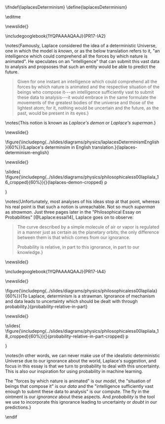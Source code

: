 \ifndef{laplacesDeterminism}
\define{laplacesDeterminism}

\editme

\newslide{}

\includegooglebook{1YQPAAAAQAAJ}{PR17-IA2}

\notes{Famously, Laplace considered the idea of a deterministic Universe, one in which the model is *known*, or as the below translation refers to it, "an intelligence which could comprehend all the forces by which nature is animated". He speculates on an "intelligence" that can submit this vast data to analysis and propsoses that such an entity would be able to predict the future.

>Given for one instant an intelligence which could comprehend all the forces by which nature is animated and the respective situation of the beings who compose it---an intelligence sufficiently vast to submit these data to analysis---it would embrace in the same formulate the movements of the greatest bodies of the universe and those of the lightest atom; for it, nothing would be uncertain and the future, as the past, would be present in its eyes.}

\notes{This notion is known as *Laplace's demon* or *Laplace's superman*.}

\newslide{}

\figure{\includepng{../slides/diagrams/physics/laplacesDeterminismEnglish}{60%}}{Laplace's determinsim in English translation.}{laplaces-determinism-english}

\newslide{}

\slides{
\figure{\includepng{../slides/diagrams/physics/philosophicaless00lapliala_16_cropped}{60%}}{}{laplaces-demon-cropped}
p
<!--\includepdfclip{../slides/diagrams/physics/philosophicaless00lapliala.pdf}{0cm 6cm 0cm 3.2cm}{16}{80%}{}-->}
\notes{Unfortunately, most analyses of his ideas stop at that point, whereas his real point is that such a notion is unreachable. Not so much *superman* as *strawman*. Just three pages later in the "Philosophical Essay on Probabilities" [@Laplace:essai14], Laplace goes on to observe:

> The curve described by a simple molecule of air or vapor is regulated in a manner just as certain as the planetary orbits; the only difference between them is that which comes from our ignorance.
>
> Probability is relative, in part to this ignorance, in part to our knowledge.}

\newslide{}

\includegooglebook{1YQPAAAAQAAJ}{PR17-IA4}

\newslide{}

\figure{\includepng{../slides/diagrams/physics/philosophicaless00lapliala}{60%}}{To Laplace, determinism is a strawman. Ignorance of mechanism and data leads to uncertainty which should be dealt with through probability.}{probability-relative-in-part}

\newslide{}

\slides{
\figure{\includepng{../slides/diagrams/physics/philosophicaless00lapliala_18_cropped}{60%}}{}{probability-relative-in-part-cropped}
p
<!--\includepdfclip{../slides/diagrams/physics/philosophicaless00lapliala.pdf}{0cm 6cm 0cm 5cm}{18}{80%}{}
-->}

\notes{In other words, we can never make use of the idealistic deterministic Universe due to our ignorance about the world, Laplace's suggestion, and focus in this essay is that we turn to probability to deal with this uncertainty. This is also our inspiration for using probability in machine learning. 

The "forces by which nature is animated" is our *model*, the "situation of beings that compose it" is our *data* and the "intelligence sufficiently vast enough to submit these data to analysis" is our compute. The fly in the ointment is our *ignorance* about these aspects. And *probability* is the tool we use to incorporate this ignorance leading to uncertainty or *doubt* in our predictions.}

\endif
